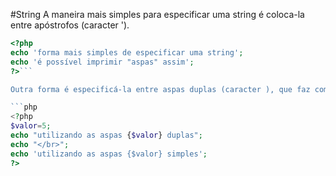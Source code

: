 #String
A maneira mais simples para especificar uma string é coloca-la entre apóstrofos (caracter '). 

```php
<?php
echo 'forma mais simples de especificar uma string';
echo 'é possível imprimir "aspas" assim';
?>```

Outra forma é especificá-la entre aspas duplas (caracter ), que faz com que o PHP interprete variáveis. 

```php
<?php
$valor=5;
echo "utilizando as aspas {$valor} duplas";
echo "</br>";
echo 'utilizando as aspas {$valor} simples';
?>
```

